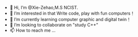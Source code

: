 - 👋 Hi, I’m @Xie-Zehao,M.S NCIST.
- 👀 I’m interested in that Write code, play with fun computers！
- 🌱 I’m currently learning computer graphic and digital twin！
- 💞️ I’m looking to collaborate on "study C++"
- 📫 How to reach me 
...
<!---
Xie-Zehao/Xie-Zehao is a ✨ special ✨ repository because its `README.md` (this file) appears on your GitHub profile.
You can click the Preview link to take a look at your changes.
--->
